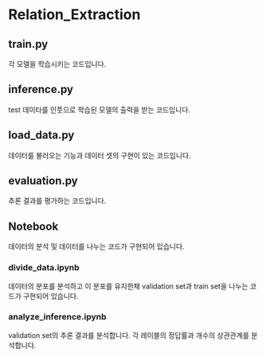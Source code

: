 # Relation_Extraction
## train.py
각 모델을 학습시키는 코드입니다.
## inference.py
test 데이타를 인풋으로 학습된 모델의 출력을 받는 코드입니다.
## load_data.py
데이터를 불러오는 기능과 데이터 셋의 구현이 있는 코드입니다.
## evaluation.py
추론 결과를 평가하는 코드입니다.
## Notebook
데이터의 분석 및 데이터를 나누는 코드가 구현되어 있습니다.
### divide_data.ipynb
데이터의 분포를 분석하고 이 분포를 유지한채 validation set과 train set을 나누는 코드가 구현되어 있습니다.
### analyze_inference.ipynb
validation set의 추론 결과를 분석합니다. 각 레이블의 정답률과 개수의 상관관계를 분석합니다.
